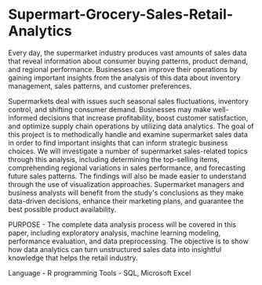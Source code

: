 # Supermart-Grocery-Sales-Retail-Analytics
Every day, the supermarket industry produces vast amounts of sales data that reveal information about consumer buying patterns, product demand, and regional performance. Businesses can improve their operations by gaining important insights from the analysis of this data about inventory management, sales patterns, and customer preferences. 

Supermarkets deal with issues such seasonal sales fluctuations, inventory control, and shifting consumer demand. Businesses may make well-informed decisions that increase profitability, boost customer satisfaction, and optimize supply chain operations by utilizing data analytics. The goal of this project is to methodically handle and examine supermarket sales data in order to find important insights that can inform strategic business choices. We will investigate a number of supermarket sales-related topics through this analysis, including determining the top-selling items, comprehending regional variations in sales performance, and forecasting future sales patterns. The findings will also be made easier to understand through the use of visualization approaches. 
Supermarket managers and business analysts will benefit from the study's conclusions as they make data-driven decisions, enhance their marketing plans, and guarantee the best possible product availability.

PURPOSE - The complete data analysis process will be covered in this paper, including exploratory analysis, machine learning modeling, performance evaluation, and data preprocessing. The objective is to show how data analytics can turn unstructured sales data into insightful knowledge that helps the retail industry.

Language - R programming 
Tools - SQL, Microsoft Excel



